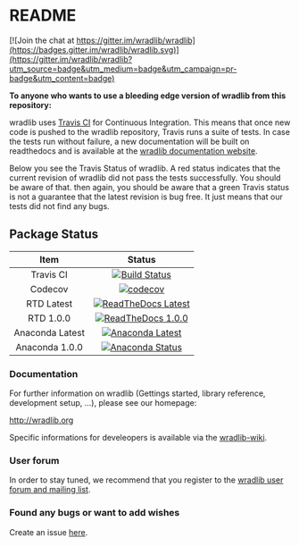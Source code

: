 # README #

[![Join the chat at https://gitter.im/wradlib/wradlib](https://badges.gitter.im/wradlib/wradlib.svg)](https://gitter.im/wradlib/wradlib?utm_source=badge&utm_medium=badge&utm_campaign=pr-badge&utm_content=badge)

**To anyone who wants to use a bleeding edge version of wradlib from this repository:**

wradlib uses [Travis CI](https://travis-ci.org/) for Continuous Integration. This means that once new code is pushed to the wradlib repository, Travis runs a suite of tests. In case the tests run without failure, a new documentation will be built on readthedocs and is available at the [wradlib documentation website](http://docs.wradlib.org).

Below you see the Travis Status of wradlib. A red status indicates that the current revision of wradlib did not pass the tests successfully. You should be aware of that. then again, you should be aware that a green Travis status is not a guarantee that the latest revision is bug free. It just means that our tests did not find any bugs.

## Package Status ##

| Item  | Status  |
|:---:|:---:|
| Travis CI | [![Build Status](https://travis-ci.org/wradlib/wradlib.svg?branch=master)](https://travis-ci.org/wradlib/wradlib) |
| Codecov | [![codecov](https://codecov.io/gh/wradlib/wradlib/branch/master/graph/badge.svg)](https://codecov.io/gh/wradlib/wradlib) |
| RTD Latest | [![ReadTheDocs Latest](https://readthedocs.org/projects/wradlib-docs/badge/?version=latest)](http://docs.wradlib.org/en/latest/) |
| RTD 1.0.0 | [![ReadTheDocs 1.0.0](https://readthedocs.org/projects/wradlib-docs/badge/?version=1.0.0)](http://docs.wradlib.org/en/1.0.0/) |
| Anaconda Latest | [![Anaconda Latest](https://anaconda.org/conda-forge/wradlib/badges/latest_release_date.svg)](https://anaconda.org/conda-forge/wradlib/) |
| Anaconda 1.0.0 | [![Anaconda Status](https://anaconda.org/conda-forge/wradlib/badges/version.svg)](https://anaconda.org/conda-forge/wradlib/) |

### Documentation ###

For further information on wradlib (Gettings started, library reference, development setup, ...), please see our homepage:

http://wradlib.org

Specific informations for develeopers is available via the [wradlib-wiki](https://github.com/wradlib/wradlib/wiki).

### User forum ###

In order to stay tuned, we recommend that you register to the [wradlib user forum and mailing list](https://groups.google.com/forum/?fromgroups#!forum/wradlib-users). 

### Found any bugs or want to add wishes ###

Create an issue [here](https://github.com/wradlib/wradlib/issues).
